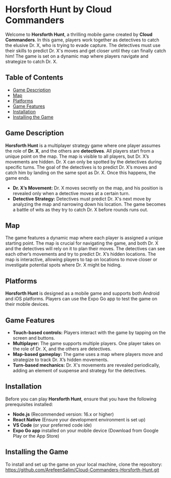 # Horsforth Hunt by Cloud Commanders

Welcome to **Horsforth Hunt**, a thrilling mobile game created by **Cloud Commanders**. In this game, players work together as detectives to catch the elusive Dr. X, who is trying to evade capture. The detectives must use their skills to predict Dr. X's moves and get closer until they can finally catch him! The game is set on a dynamic map where players navigate and strategize to catch Dr. X.

## Table of Contents
- [Game Description](#game-description)
- [Map](#map)
- [Platforms](#platforms)
- [Game Features](#game-features)
- [Installation](#installation)
- [Installing the Game](#installing-the-game)

## Game Description

**Horsforth Hunt** is a multiplayer strategy game where one player assumes the role of **Dr. X**, and the others are **detectives**. All players start from a unique point on the map. The map is visible to all players, but Dr. X’s movements are hidden. Dr. X can only be spotted by the detectives during specific turns. The goal of the detectives is to predict Dr. X’s moves and catch him by landing on the same spot as Dr. X. Once this happens, the game ends.

- **Dr. X’s Movement:** Dr. X moves secretly on the map, and his position is revealed only when a detective moves at a certain turn.
- **Detective Strategy:** Detectives must predict Dr. X's next move by analyzing the map and narrowing down his location. The game becomes a battle of wits as they try to catch Dr. X before rounds runs out.

## Map

The game features a dynamic map where each player is assigned a unique starting point. The map is crucial for navigating the game, and both Dr. X and the detectives will rely on it to plan their moves. The detectives can see each other’s movements and try to predict Dr. X’s hidden locations. The map is interactive, allowing players to tap on locations to move closer or investigate potential spots where Dr. X might be hiding.

## Platforms

**Horsforth Hunt** is designed as a mobile game and supports both Android and iOS platforms. Players can use the Expo Go app to test the game on their mobile devices.

## Game Features

- **Touch-based controls:** Players interact with the game by tapping on the screen and buttons.
- **Multiplayer:** The game supports multiple players. One player takes on the role of Dr. X, and the others are detectives.
- **Map-based gameplay:** The game uses a map where players move and strategize to track Dr. X’s hidden movements.
- **Turn-based mechanics:** Dr. X's movements are revealed periodically, adding an element of suspense and strategy for the detectives.

## Installation

Before you can play **Horsforth Hunt**, ensure that you have the following prerequisites installed:

- **Node.js** (Recommended version: 16.x or higher)
- **React Native** (Ensure your development environment is set up)
- **VS Code** (or your preferred code ide)
- **Expo Go app** installed on your mobile device (Download from Google Play or the App Store)

## Installing the Game

To install and set up the game on your local machine, clone the repository:
https://github.com/ArefeenSalim/Cloud-Commanders-Horsforth-Hunt.git